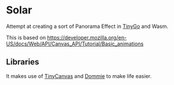 # Solar

Attempt at creating a sort of Panorama Effect in [TinyGo](https://tinygo.org/) and Wasm.

This is based on <https://developer.mozilla.org/en-US/docs/Web/API/Canvas_API/Tutorial/Basic_animations>

## Libraries
It makes use of [TinyCanvas](https://github.com/ewaldhorn/tinycanvas) and [Dommie](https://github.com/ewaldhorn/dommie) to make life easier.
